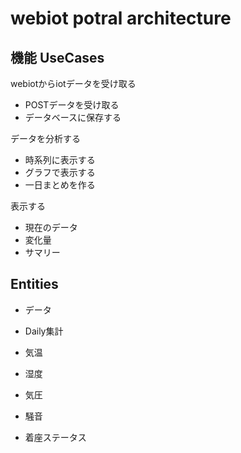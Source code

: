# webiot potral architecture


## 機能 UseCases

webiotからiotデータを受け取る
 * POSTデータを受け取る
 * データベースに保存する


データを分析する
 * 時系列に表示する
 * グラフで表示する
 * 一日まとめを作る

表示する
 * 現在のデータ
 * 変化量
 * サマリー




## Entities

 * データ

 * Daily集計


 * 気温
 * 湿度
 * 気圧
 * 騒音
 * 着座ステータス
 
